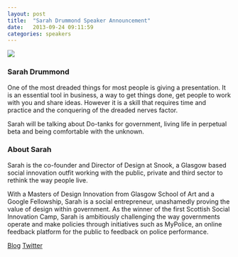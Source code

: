 ```yaml
---
layout: post
title:  "Sarah Drummond Speaker Announcement"
date:   2013-09-24 09:11:59
categories: speakers
---
```

 

<img src="/assets/img/nlconf/sarah.jpeg" class="pull-right img-thumbnail fiddy" />

### Sarah Drummond

<p class="lead">One of the most dreaded things for most people is giving a presentation. It is an essential tool in business, a way to get things done, get people to work with you and share ideas. However it is a skill that requires time and practice and the conquering of the dreaded nerves factor.</p>

Sarah will be talking about Do-tanks for government, living life in perpetual beta and being comfortable with the unknown.  

### About Sarah

<p class="lead">Sarah is the co-founder and Director of Design at Snook, a Glasgow based social innovation outfit working with the public, private and third sector to rethink the way people live.</p>

With a Masters of Design Innovation from Glasgow School of Art and a Google Fellowship, Sarah is a social entrepreneur, unashamedly proving the value of design within government.  As the winner of the first Scottish Social Innovation Camp, Sarah is ambitiously challenging the way governments operate and make policies through initiatives such as MyPolice, an online feedback platform for the public to feedback on police performance.
 
[Blog](http://sarahdrummond.wordpress.com) 
[Twitter](https://twitter.com/rufflemuffin)